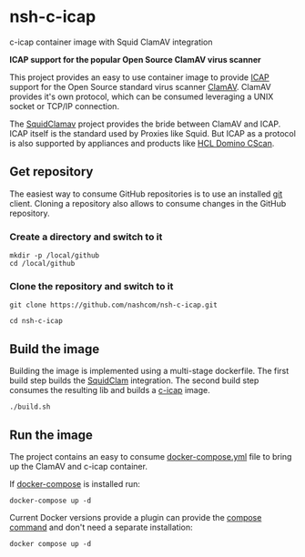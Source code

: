# nsh-c-icap
c-icap container image with Squid ClamAV integration

**ICAP support for the popular Open Source ClamAV virus scanner**


This project provides an easy to use container image to provide [ICAP](https://datatracker.ietf.org/doc/html/rfc3507) support for the Open Source standard virus scanner [ClamAV](https://www.clamav.net/).
ClamAV provides it's own protocol, which can be consumed leveraging a UNIX socket or TCP/IP connection.

The [SquidClamav](https://squidclamav.darold.net/) project provides the bride between ClamAV and ICAP.
ICAP itself is the standard used by Proxies like Squid. But ICAP as a protocol is also supported by appliances and products like [HCL Domino CScan](https://help.hcltechsw.com/domino/14.0.0/admin/conf_scanningattachmentsforviruses.html).


## Get repository

The easiest way to consume GitHub repositories is to use an installed [git](https://git-scm.com/) client.
Cloning a repository also allows to consume changes in the GitHub repository.


### Create a directory and switch to it

```
mkdir -p /local/github
cd /local/github
```

### Clone the repository and switch to it

```
git clone https://github.com/nashcom/nsh-c-icap.git

cd nsh-c-icap
```

## Build the image

Building the image is implemented using a multi-stage dockerfile.
The first build step builds the [SquidClam](https://squidclamav.darold.net/) integration.
The second build step consumes the resulting lib and builds a [c-icap](c-icap.sourceforge.net) image.


```
./build.sh
```

## Run the image

The project contains an easy to consume [docker-compose.yml](https://docs.docker.com/compose/compose-file/) file to bring up the ClamAV and c-icap container.

If [docker-compose](https://docs.docker.com/compose/) is installed run:

```
docker-compose up -d
```

Current Docker versions provide a plugin can provide the [compose command](https://docs.docker.com/compose/reference/) and don't need a separate installation:


```
docker compose up -d
```
